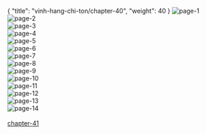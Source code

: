 { "title": "vinh-hang-chi-ton/chapter-40", "weight": 40 }
<img src="vinh-hang-chi-ton_0040_01-f21bd2e04343ee7ee63ec96964a2921e.webp" alt="page-1" origin="http://storage.fshare.vn/Test-vechai/1505568339-Vinh-Hang-Chi-Ton-Chapter-40-Hamtruyenvn-ve-chai-02.jpg"><br/>
<img src="vinh-hang-chi-ton_0040_02-e1e5a6991322d3294ae289f10e48fad4.webp" alt="page-2" origin="http://storage.fshare.vn/Test-vechai/1505568339-Vinh-Hang-Chi-Ton-Chapter-40-Hamtruyenvn-ve-chai-03.jpg"><br/>
<img src="vinh-hang-chi-ton_0040_03-0e379044dfead5bf77bb6cb9766def2c.webp" alt="page-3" origin="http://storage.fshare.vn/Test-vechai/1505568339-Vinh-Hang-Chi-Ton-Chapter-40-Hamtruyenvn-ve-chai-04.jpg"><br/>
<img src="vinh-hang-chi-ton_0040_04-1e8f378b205ec5c64742561a1419f50f.webp" alt="page-4" origin="http://storage.fshare.vn/Test-vechai/1505568339-Vinh-Hang-Chi-Ton-Chapter-40-Hamtruyenvn-ve-chai-05.jpg"><br/>
<img src="vinh-hang-chi-ton_0040_05-2135445c7c7f76ddcac3af2a9151b8f4.webp" alt="page-5" origin="http://storage.fshare.vn/Test-vechai/1505568339-Vinh-Hang-Chi-Ton-Chapter-40-Hamtruyenvn-ve-chai-06.jpg"><br/>
<img src="vinh-hang-chi-ton_0040_06-9dbc69f1847c0b74744881abb4871575.webp" alt="page-6" origin="http://storage.fshare.vn/Test-vechai/1505568339-Vinh-Hang-Chi-Ton-Chapter-40-Hamtruyenvn-ve-chai-07.jpg"><br/>
<img src="vinh-hang-chi-ton_0040_07-4bfc46bacc1934b5b2219095d235a85b.webp" alt="page-7" origin="http://storage.fshare.vn/Test-vechai/1505568339-Vinh-Hang-Chi-Ton-Chapter-40-Hamtruyenvn-ve-chai-08.jpg"><br/>
<img src="vinh-hang-chi-ton_0040_08-385737ffc50f79df2b67acfb9677dff5.webp" alt="page-8" origin="http://storage.fshare.vn/Test-vechai/1505568339-Vinh-Hang-Chi-Ton-Chapter-40-Hamtruyenvn-ve-chai-09.jpg"><br/>
<img src="vinh-hang-chi-ton_0040_09-0b8f776a95d5d6d5ee598bc266428327.webp" alt="page-9" origin="http://storage.fshare.vn/Test-vechai/1505568339-Vinh-Hang-Chi-Ton-Chapter-40-Hamtruyenvn-ve-chai-10.jpg"><br/>
<img src="vinh-hang-chi-ton_0040_10-f7acbe12cb380b75ad0ffc0e223818a8.webp" alt="page-10" origin="http://storage.fshare.vn/Test-vechai/1505568339-Vinh-Hang-Chi-Ton-Chapter-40-Hamtruyenvn-ve-chai-11.jpg"><br/>
<img src="vinh-hang-chi-ton_0040_11-55aa7bb0396fd8e1cc983e6c802c8270.webp" alt="page-11" origin="http://storage.fshare.vn/Test-vechai/1505568339-Vinh-Hang-Chi-Ton-Chapter-40-Hamtruyenvn-ve-chai-12.jpg"><br/>
<img src="vinh-hang-chi-ton_0040_12-b3b808bfbdb2d478f8567322a345ca44.webp" alt="page-12" origin="http://storage.fshare.vn/Test-vechai/1505568339-Vinh-Hang-Chi-Ton-Chapter-40-Hamtruyenvn-ve-chai-13.jpg"><br/>
<img src="vinh-hang-chi-ton_0040_13-e3fd1b87a1131c3960326e06f60964c2.webp" alt="page-13" origin="http://storage.fshare.vn/Test-vechai/1505568339-Vinh-Hang-Chi-Ton-Chapter-40-Hamtruyenvn-ve-chai-14.jpg"><br/>
<img src="vinh-hang-chi-ton_0040_14-d0128cd17119b124022f3a160b81b918.webp" alt="page-14" origin="http://storage.fshare.vn/Test-vechai/1505568339-Vinh-Hang-Chi-Ton-Chapter-40-Hamtruyenvn-ve-chai-15.jpg"><br/>
<br/><a class="nextchap" href="/vinh-hang-chi-ton/chapter-41">chapter-41</a>
